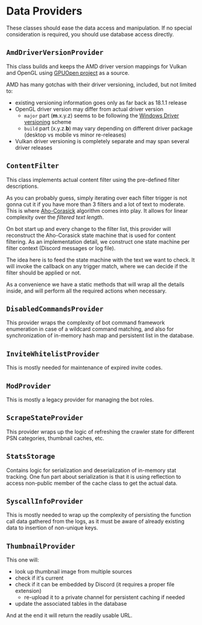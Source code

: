 Data Providers
==============

These classes should ease the data access and manipulation. If no special consideration is required, you should use database access directly.

`AmdDriverVersionProvider`
--------------------------
This class builds and keeps the AMD driver version mappings for Vulkan and OpenGL using [GPUOpen project](https://github.com/GPUOpen-Drivers) as a source.

AMD has many gotchas with their driver versioning, included, but not limited to:
* existing versioning information goes only as far back as 18.1.1 release
* OpenGL driver version may differ from actual driver version
  * `major` part (**m**.x.y.z) seems to be following the [Windows Driver versioning](https://docs.microsoft.com/en-us/windows-hardware/drivers/display/version-numbers-for-display-drivers) scheme
  * `build` part (x.y.z.**b**) may vary depending on different driver package (desktop vs mobile vs minor re-releases)
* Vulkan driver versioning is completely separate and may span several driver releases

`ContentFilter`
---------------
This class implements actual content filter using the pre-defined filter descriptions.

As you can probably guess, simply iterating over each filter trigger is not gonna cut it if you have more than 3 filters and a lot of text to moderate.
This is where [Aho-Corasick](https://en.wikipedia.org/wiki/Aho%E2%80%93Corasick_algorithm) algorithm comes into play. It allows for linear complexity over the _filtered text length_.

On bot start up and every change to the filter list, this provider will reconstruct the Aho-Corasick state machine that is used for content filtering.
As an implementation detail, we construct one state machine per filter context (Discord messages or log file).

The idea here is to feed the state machine with the text we want to check. It will invoke the callback on any trigger match, where we can decide if the filter should be applied or not.

As a convenience we have a static methods that will wrap all the details inside, and will perform all the required actions when necessary.

`DisabledCommandsProvider`
--------------------------
This provider wraps the complexity of bot command framework enumeration in case of a wildcard command matching, and also for synchronization of in-memory hash map and persistent list in the database.

`InviteWhitelistProvider`
-------------------------
This is mostly needed for maintenance of expired invite codes.

`ModProvider`
-------------
This is mostly a legacy provider for managing the bot roles.

`ScrapeStateProvider`
---------------------
This provider wraps up the logic of refreshing the crawler state for different PSN categories, thumbnail caches, etc.

`StatsStorage`
--------------
Contains logic for serialization and deserialization of in-memory stat tracking.
One fun part about serialization is that it is using reflection to access non-public member of the cache class to get the actual data.

`SyscallInfoProvider`
---------------------
This is mostly needed to wrap up the complexity of persisting the function call data gathered from the logs, as it must be aware of already existing data to insertion of non-unique keys.

`ThumbnailProvider`
-------------------
This one will:
* look up thumbnail image from multiple sources
* check if it's current
* check if it can be embedded by Discord (it requires a proper file extension)
  * re-upload it to a private channel for persistent caching if needed
* update the associated tables in the database

And at the end it will return the readily usable URL.